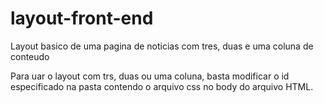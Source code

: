 # layout-front-end
Layout basico de uma pagina de noticias com tres, duas e uma coluna de conteudo


Para uar o layout com trs, duas ou uma coluna, basta modificar o id especificado na pasta contendo o arquivo css no body do arquivo HTML.
